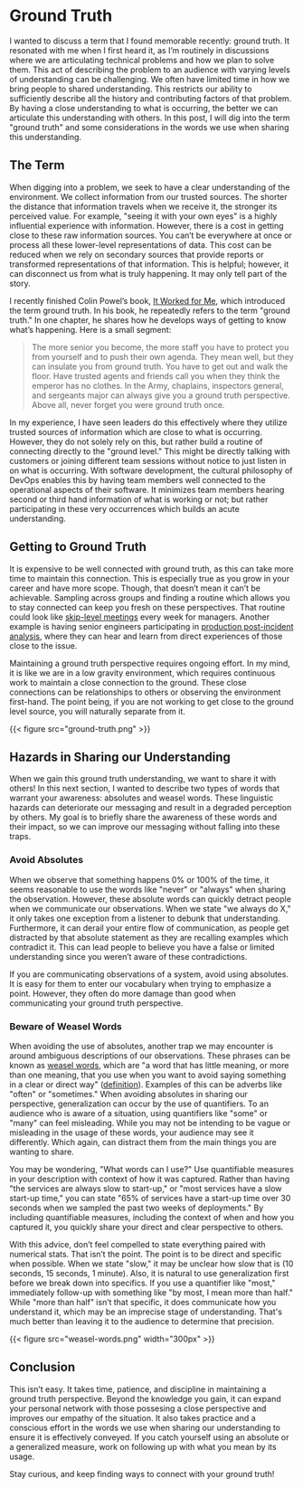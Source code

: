 # Ground Truth


I wanted to discuss a term that I found memorable recently: ground truth. It resonated with me when I first heard it, as I’m routinely in discussions where we are articulating technical problems and how we plan to solve them. This act of describing the problem to an audience with varying levels of understanding can be challenging. We often have limited time in how we bring people to shared understanding. This restricts our ability to sufficiently describe all the history and contributing factors of that problem. By having a close understanding to what is occurring, the better we can articulate this understanding with others. In this post, I will dig into the term "ground truth" and some considerations in the words we use when sharing this understanding.  

## The Term

When digging into a problem, we seek to have a clear understanding of the environment. We collect information from our trusted sources. The shorter the distance that information travels when we receive it, the stronger its perceived value. For example, "seeing it with your own eyes" is a highly influential experience with information. However, there is a cost in getting close to these raw information sources. You can’t be everywhere at once or process all these lower-level representations of data. This cost can be reduced when we rely on secondary sources that provide reports or transformed representations of that information. This is helpful; however, it can disconnect us from what is truly happening. It may only tell part of the story.

I recently finished Colin Powel’s book, [It Worked for Me](https://www.harpercollins.com/products/it-worked-for-me-colin-powell), which introduced the term ground truth. In his book, he repeatedly refers to the term "ground truth." In one chapter, he shares how he develops ways of getting to know what’s happening. Here is a small segment:

> The more senior you become, the more staff you have to protect you from yourself and to push their own agenda. They mean well, but they can insulate you from ground truth. You have to get out and walk the floor. Have trusted agents and friends call you when they think the emperor has no clothes. In the Army, chaplains, inspectors general, and sergeants major can always give you a ground truth perspective. Above all, never forget you were ground truth once.

In my experience, I have seen leaders do this effectively where they utilize trusted sources of information which are close to what is occurring. However, they do not solely rely on this, but rather build a routine of connecting directly to the "ground level." This might be directly talking with customers or joining different team sessions without notice to just listen in on what is occurring. With software development, the cultural philosophy of DevOps enables this by having team members well connected to the operational aspects of their software. It minimizes team members hearing second or third hand information of what is working or not; but rather participating in these very occurrences which builds an acute understanding. 

## Getting to Ground Truth

It is expensive to be well connected with ground truth, as this can take more time to maintain this connection. This is especially true as you grow in your career and have more scope. Though, that doesn’t mean it can’t be achievable. Sampling across groups and finding a routine which allows you to stay connected can keep you fresh on these perspectives. That routine could look like [skip-level meetings](https://about.gitlab.com/handbook/leadership/skip-levels/) every week for managers. Another example is having senior engineers participating in [production post-incident analysis](https://www.jeli.io/howie/meet), where they can hear and learn from direct experiences of those close to the issue.

Maintaining a ground truth perspective requires ongoing effort. In my mind, it is like we are in a low gravity environment, which requires continuous work to maintain a close connection to the ground. These close connections can be relationships to others or observing the environment first-hand. The point being, if you are not working to get close to the ground level source, you will naturally separate from it.

{{< figure src="ground-truth.png" >}}

## Hazards in Sharing our Understanding

When we gain this ground truth understanding, we want to share it with others! In this next section, I wanted to describe two types of words that warrant your awareness: absolutes and weasel words. These linguistic hazards can deteriorate our messaging and result in a degraded perception by others. My goal is to briefly share the awareness of these words and their impact, so we can improve our messaging without falling into these traps.

### Avoid Absolutes

When we observe that something happens 0% or 100% of the time, it seems reasonable to use the words like "never" or "always" when sharing the observation. However, these absolute words can quickly detract people when we communicate our observations. When we state "we always do X," it only takes one exception from a listener to debunk that understanding. Furthermore, it can derail your entire flow of communication, as people get distracted by that absolute statement as they are recalling examples which contradict it. This can lead people to believe you have a false or limited understanding since you weren’t aware of these contradictions.

If you are communicating observations of a system, avoid using absolutes. It is easy for them to enter our vocabulary when trying to emphasize a point. However, they often do more damage than good when communicating your ground truth perspective.

### Beware of Weasel Words

When avoiding the use of absolutes, another trap we may encounter is around ambiguous descriptions of our observations. These phrases can be known as [weasel words](https://en.wikipedia.org/wiki/Weasel_word), which are "a word that has little meaning, or more than one meaning, that you use when you want to avoid saying something in a clear or direct way" ([definition](https://www.oxfordlearnersdictionaries.com/us/definition/english/weasel-word)). Examples of this can be adverbs like "often" or "sometimes." When avoiding absolutes in sharing our perspective, generalization can occur by the use of quantifiers. To an audience who is aware of a situation, using quantifiers like "some" or "many" can feel misleading. While you may not be intending to be vague or misleading in the usage of these words, your audience may see it differently. Which again, can distract them from the main things you are wanting to share.

You may be wondering, "What words can I use?" Use quantifiable measures in your description with context of how it was captured. Rather than having "the services are always slow to start-up," or "most services have a slow start-up time," you can state "65% of services have a start-up time over 30 seconds when we sampled the past two weeks of deployments." By including quantifiable measures, including the context of when and how you captured it, you quickly share your direct and clear perspective to others. 

With this advice, don’t feel compelled to state everything paired with numerical stats. That isn’t the point. The point is to be direct and specific when possible. When we state "slow," it may be unclear how slow that is (10 seconds, 15 seconds, 1 minute). Also, it is natural to use generalization first before we break down into specifics. If you use a quantifier like "most," immediately follow-up with something like "by most, I mean more than half." While "more than half" isn’t that specific, it does communicate how you understand it, which may be an imprecise stage of understanding. That's much better than leaving it to the audience to determine that precision.

{{< figure src="weasel-words.png" width="300px" >}}

## Conclusion

This isn’t easy. It takes time, patience, and discipline in maintaining a ground truth perspective. Beyond the knowledge you gain, it can expand your personal network with those possesing a close perspective and improves our empathy of the situation. It also takes practice and a conscious effort in the words we use when sharing our understanding to ensure it is effectively conveyed. If you catch yourself using an absolute or a generalized measure, work on following up with what you mean by its usage. 

Stay curious, and keep finding ways to connect with your ground truth!

